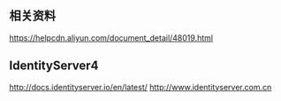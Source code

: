 ## 相关资料
https://helpcdn.aliyun.com/document_detail/48019.html

## IdentityServer4
http://docs.identityserver.io/en/latest/
http://www.identityserver.com.cn
